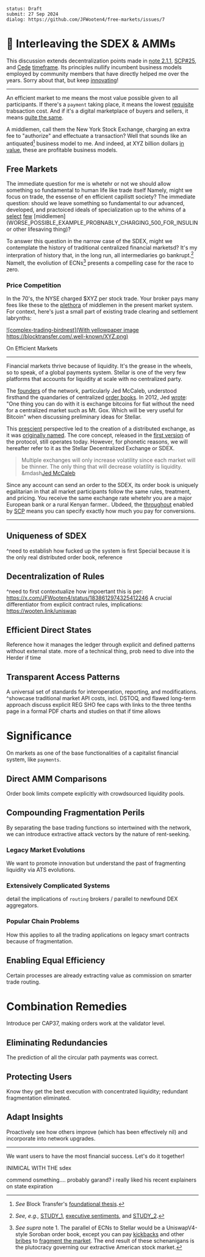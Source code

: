 ```
status: Draft
submit: 27 Sep 2024
dialog: https://github.com/JFWooten4/free-markets/issues/7
```

# 💱 Interleaving the SDEX & AMMs

This discussion extends decentralization points made in [note 2.1.1](https://github.com/stellar/stellar-protocol/discussions/1504), [SCP#25](https://github.com/stellar/scp-proofs/issues/25), and [Cede](https://www.whydrs.org/post/cede-ing-ownership-why-almost-all-publicly-traded-stock-belongs-to-one-company) [timeframe](https://groups.google.com/g/stellar-dev/c/vSsf75cYi5Q/m/AaIjpmC4BAAJ#:~:text=Whether,years). Its principles nullify incumbent business models employed by community members that have directly helped me over the years. Sorry about that, but keep [innovating](LINKEDIN_INNOVATOR_POST?)!

---

An efficient market to me means the most value possible given to all participants. If there's a `payment` taking place, it means the lowest [requisite](DISCORD_BT_ALPHA_WHITEPAPR_THREAD) trabsaction cost. And if it's a digital marketplace of buyers and sellers, it means [quite the same](https://wooten.link/gnu).

A middlemen, call them the New York Stock Exchange, charging an extra fee to "authorize" and effectuate a transaction? Well that sounds like an antiquated[^thesis] business model to me. And indeed, at XYZ billion dollars [in value](SEC_AYAHOO_FINANCE_OR_ANNUAL_REPORT), these are profitable business models.

## Free Markets

The immediate question for me is whetehr or not we should allow something so fundamental to human life like trade itself
Namely, might we focus on trade, the essense of en efficient capilistt society? The immediate question: should we leave something so fundamental to our advanced, developed, and practoiced ideals of specialization up to the whims of a [select](idk_maybe_valve_sex_things_but_not_ideal-PROB_WALL_ST) [few](SPOTIFY_LOW_ARTIST_ROYALITIES.....OR_IF_NA_THEN_APPLE_NOT_PAYING_ARTISTS_FOR_TRIAL) [middlemen](WORSE_POSSIBLE_EXAMPLE_PROBNABLY_CHARGING_500_FOR_INSULIN or other lifesaving thing)?

To answer this question in the narrow case of the SDEX, might we contemplate the history of traditional centralized financial marketsd? It's my interpration of history that, in the long run, all intermediaries go bankrupt.[^jerry] Namelt, the evoliution of ECNs[^ecn-q] presents a compelling case for the race to zero.

[^thesis]: _See_ Block Transfer's [foundational thesis](https://wooten.link/thesis).
[^jerry]: _See, e.g.,_ [STUDY_1](), [executive sentiments](GITHUB_BT_LINK_STOPSIGN), and [STUDY_2]().
[^ecn-q]: _See supra_ note 1. The parallel of ECNs to Stellar would be a UniswapV4-style Soroban order book, except you can pay [kickbacks]() and other [bribes]() to [fragment the market](GARY_97%_CONGRESS_TALK_DIRECT_TIMESTAMP). The end result of these schenanigans is the plutocracy governing our extractive American stock market.[^America]
[^America]: My diction is quite sentimentatal to my hoome nation, as these inescapable "decentralizing" centralization problems reached our market xyz. explain something here on global impact and being blocked out from investing. But if you live elsewere, (especially somewhere less developed) then you may not even have access to these markets in the first place&mdash;which is the promise the network offers to everyone once ubiquitous.

### Price Competition

In the 70's, the NYSE charged $XYZ per stock trade. Your broker pays many fees like these to the [plethora](ANKIT_<MARKET_STRUCUTRE_POST_LINKEDIN) of middlemen in the present market system. For context, here's just a small part of existing trade clearing and settlement labrynths:

[![complex-trading-birdnest](With yellowpaper image https://blocktransfer.com/.well-known/XYZ.png)](https://blocktransfer.com/.well-known/yellowpaper.pdf)





On Efficient Markets

---

Financial markets thrive because of liquidity. It's the grease in the wheels, so to speak, of a global payments system. Stellar is one of the very few platforms that accounts for liquidity at scale with no centralized party.

The [founders](https://stellar.org/blog/foundation-news/introducing-stellar) of the network, particularly Jed McCaleb, understood firsthand the quandaries of centralized [order books](https://wikipedia.org/wiki/Order_book). In 2012, Jed [wrote](https://bitcointalk.org/index.php?topic=108782.msg1182508#msg1182508): "One thing you can do with it is exchange bitcoins for fiat without the need for a centralized market such as Mt. Gox. Which will be very useful for Bitcoin" when discussing preliminary ideas for Stellar.

This [prescient](https://x.com/JFWooten4/status/1809667647040327949) perspective led to the creation of a distributed exchange, as it was [originally named](https://web.archive.org/web/20170415141617/https://www.stellar.org/developers/guides/concepts/exchange.html). The core concept, released in the [first version](https://discord.com/channels/897514728459468821/907476473739354153/1158791737565782199) of the protocol, still operates today. However, for phonetic reasons, we will hereafter refer to it as the Stellar Decentralized Exchange or SDEX.

> Multiple exchanges will only increase volatility since each market will be thinner. The only thing that will decrease volatility is liquidity. &mdash[Jed McCaleb](https://bitcointalk.org/index.php?topic=16032.msg212418#msg212418)

Since any account can send an order to the SDEX, its order book is uniquely egalitarian in that all market participants follow the same rules, treatment, and pricing. You receive the same exchange rate whetehr you are a major European bank or a rural Kenyan farmer.. Ubdeed, the [throughout](REF_SPEEDEX-inclACcc?) enabled by [SCP](REF_DOCS_SCP_PAGE) means you can specify exactly how much you pay for conversions.

---

## Uniqueness of SDEX
^need to establish how fucked up the system is first
Special because it is the only real distributed order book, reference 

## Decentralization of Rules
^need to first contextualize how impoertant this is per: https://x.com/JFWooten4/status/1838612974325412246
A crucial differentiator from explicit contract rules, implications: https://wooten.link/uniswap

## Efficient Direct States
Reference how it manages the ledger through explicit and defined patterns without external state.
more of a technical thing, prob need to dive into the Herder if time

## Transparent Access Patterns
A universal set of standards for interoperation, reporting, and modifications.
^showcase traditional market API costs, incl. DSTOQ, and flawed long-term approach
discuss explicit REG SHO fee caps with links to the three tenths page in a formal PDF
charts and studies on that if time allows 






# Significance
On markets as one of the base functionalities of a capitalist financial system, like `payments`.

## Direct AMM Comparisons
Order book limits compete explicitly with crowdsourced liquidity pools.

## Compounding Fragmentation Perils
By separating the base trading functions so intertwined with the network, we can introduce extractive attack vectors by the nature of rent-seeking.

### Legacy Market Evolutions
We want to promote innovation but understand the past of fragmenting liquidity via ATS evolutions.

### Extensively Complicated Systems
detail the implications of `routing` brokers / parallel to newfound DEX aggregators.

### Popular Chain Problems
How this applies to all the trading applications on legacy smart contracts because of fragmentation.

## Enabling Equal Efficiency
Certain processes are already extracting value as commission on smarter trade routing.

# Combination Remedies
Introduce per CAP37, making orders work at the validator level.

## Eliminating Redundancies
The prediction of all the circular path payments was correct.

## Protecting Users
Know they get the best execution with concentrated liquidity; redundant fragmentation eliminated.

## Adapt Insights
Proactively see how others improve (which has been effectively nil) and incorporate into network upgrades.

---

We want users to have the most financial success. Let's do it together!



INIMICAL WITH THE sdex

commend osmething.... probably garand? i really liked his recent explainers on state expiration
